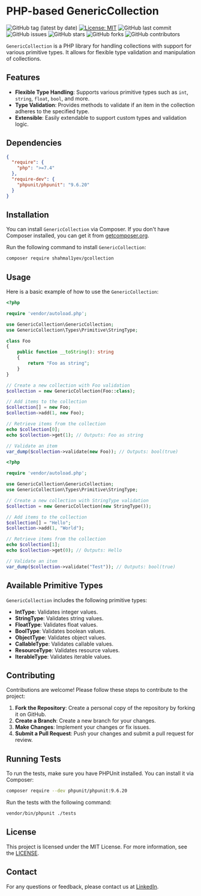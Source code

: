 # PHP-based GenericCollection

![GitHub tag (latest by date)](https://img.shields.io/github/v/tag/shahmal1yev/gCollection?label=latest&style=flat)
[![License: MIT](https://img.shields.io/badge/License-MIT-green.svg)](https://opensource.org/licenses/MIT)
![GitHub last commit](https://img.shields.io/github/last-commit/shahmal1yev/gCollection)
![GitHub issues](https://img.shields.io/github/issues/shahmal1yev/gCollection)
![GitHub stars](https://img.shields.io/github/stars/shahmal1yev/gCollection)
![GitHub forks](https://img.shields.io/github/forks/shahmal1yev/gCollection)
![GitHub contributors](https://img.shields.io/github/contributors/shahmal1yev/gCollection)

`GenericCollection` is a PHP library for handling collections with support for various primitive types. It allows for flexible type validation and manipulation of collections.

## Features

- **Flexible Type Handling**: Supports various primitive types such as `int`, `string`, `float`, `bool`, and more.
- **Type Validation**: Provides methods to validate if an item in the collection adheres to the specified type.
- **Extensible**: Easily extendable to support custom types and validation logic.

## Dependencies

```json
{
  "require": {
    "php": ">=7.4"
  },
  "require-dev": {
    "phpunit/phpunit": "9.6.20"
  }
}
```

## Installation

You can install `GenericCollection` via Composer. If you don't have Composer installed, you can get it from [getcomposer.org](https://getcomposer.org).

Run the following command to install `GenericCollection`:

```bash
composer require shahmal1yev/gcollection
```

## Usage

Here is a basic example of how to use the `GenericCollection`:

```php
<?php

require 'vendor/autoload.php';

use GenericCollection\GenericCollection;
use GenericCollection\Types\Primitive\StringType;

class Foo
{
    public function __toString(): string
    {
        return "Foo as string";
    }
}

// Create a new collection with Foo validation
$collection = new GenericCollection(Foo::class);

// Add items to the collection
$collection[] = new Foo;
$collection->add(1, new Foo);

// Retrieve items from the collection
echo $collection[0];
echo $collection->get(1); // Outputs: Foo as string

// Validate an item
var_dump($collection->validate(new Foo)); // Outputs: bool(true)
```

```php
<?php

require 'vendor/autoload.php';

use GenericCollection\GenericCollection;
use GenericCollection\Types\Primitive\StringType;

// Create a new collection with StringType validation
$collection = new GenericCollection(new StringType());

// Add items to the collection
$collection[] = "Hello";
$collection->add(1, "World");

// Retrieve items from the collection
echo $collection[1];
echo $collection->get(0); // Outputs: Hello

// Validate an item
var_dump($collection->validate("Test")); // Outputs: bool(true)
```

## Available Primitive Types

`GenericCollection` includes the following primitive types:

- **IntType**: Validates integer values.
- **StringType**: Validates string values.
- **FloatType**: Validates float values.
- **BoolType**: Validates boolean values.
- **ObjectType**: Validates object values.
- **CallableType**: Validates callable values.
- **ResourceType**: Validates resource values.
- **IterableType**: Validates iterable values.

## Contributing

Contributions are welcome! Please follow these steps to contribute to the project:

1. **Fork the Repository**: Create a personal copy of the repository by forking it on GitHub.
2. **Create a Branch**: Create a new branch for your changes.
3. **Make Changes**: Implement your changes or fix issues.
4. **Submit a Pull Request**: Push your changes and submit a pull request for review.

## Running Tests

To run the tests, make sure you have PHPUnit installed. You can install it via Composer:

```bash
composer require --dev phpunit/phpunit:9.6.20
```

Run the tests with the following command:

```bash
vendor/bin/phpunit ./tests
```

## License

This project is licensed under the MIT License. For more information, see the [LICENSE](https://opensource.org/license/MIT).

## Contact

For any questions or feedback, please contact us at [LinkedIn](https://linkedin.com/in/shahmal1yev).